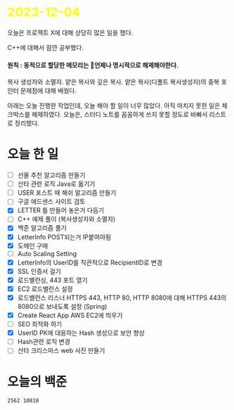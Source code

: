 # <span style="color:yellow">2023-12-04</span>

오늘은 프로젝트 X에 대해 상당히 많은 일을 했다.

C++에 대해서 잠깐 공부했다.
#### 원칙 : 동적으로 할당한 메모리는 언제나 명시적으로 해제해야한다.

복사 생성자와 소멸자.
얕은 복사와 깊은 복사.
얕은 복사(디폴트 복사생성자)의 중복 포인터 문제점에 대해 배웠다.

아래는 오늘 진행한 작업인데, 오늘 해야 할 일이 너무 많았다. 아직 마치지 못한 일은 체크박스를 해제하였다.
오늘은, 스터디 노트를 꼼꼼하게 쓰지 못할 정도로 바빠서 리스트로 정리했다.

# 오늘 한 일

- [ ] 선물 추천 알고리즘 만들기
- [ ] 산타 관련 로직 Java로 옮기기
- [ ] USER 포스트 때 해쉬 알고리즘 만들기
- [ ] 구글 에드센스 사이트 검토
- [x] LETTER 틀 만들어 놓은거 다듬기
- [ ] C++ 예제 풀이 (복사생성자와 소멸자)
- [x] 백준 알고리즘 풀기 
- [x] LetterInfo POST되는거 IP붙여야됨
- [x] 도메인 구매
- [ ] Auto Scaling Setting
- [x] LetterInfo의 UserID를 직관적으로 RecipientID로 변경
- [x] SSL 인증서 걸기
- [x] 로드밸런싱, 443 포트 열기
- [x] EC2 로드밸런스 설정
- [x] 로드밸런스 리스너 HTTPS 443, HTTP 80, HTTP 8080에 대해 HTTPS 443의 8080으로 보내도록 설정 (Spring)
- [x] Create React App AWS EC2에 띄우기
- [ ] SEO 최적화 하기
- [x] UserID PK에 대응하는 Hash 생성으로 보안 향상
- [ ] Hash관련 로직 변경
- [ ] 산타 크리스마스 web 사진 만들기

# 오늘의 백준

```level4
2562 10818
```
